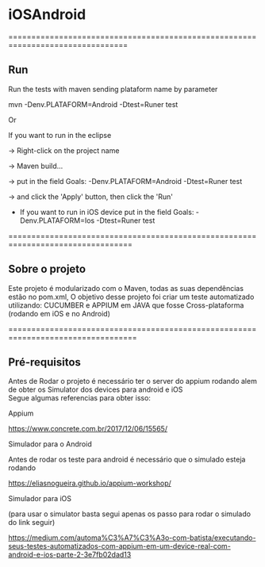 # iOSAndroid

================================================================================
## Run

Run the tests with maven sending plataform name by parameter

mvn -Denv.PLATAFORM=Android -Dtest=Runer test

Or

If you want to run in the eclipse

 -> Right-click on the project name

 -> Maven build...

 -> put in the field Goals: -Denv.PLATAFORM=Android -Dtest=Runer test

 -> and click the 'Apply' button, then click the 'Run'

- If you want to run in iOS device put in the field Goals: -Denv.PLATAFORM=Ios -Dtest=Runer test


=================================================================================

## Sobre o projeto

Este projeto é modularizado com o Maven, todas as suas dependências estão no pom.xml,
O objetivo desse projeto foi criar um teste automatizado utilizando: CUCUMBER e APPIUM em JAVA que fosse Cross-plataforma (rodando em iOS e no Android)

==================================================================================
## Pré-requisitos

Antes de Rodar o projeto é necessário ter o server do appium rodando alem de obter os Simulator dos devices para android e iOS  
Segue algumas referencias para obter isso:

Appium

https://www.concrete.com.br/2017/12/06/15565/

Simulador para o Android

Antes de rodar os teste para android é necessário que o simulado esteja rodando

https://eliasnogueira.github.io/appium-workshop/

Simulador para iOS 

(para usar o  simulator basta segui apenas os passo para rodar o simulado do link seguir)

https://medium.com/automa%C3%A7%C3%A3o-com-batista/executando-seus-testes-automatizados-com-appium-em-um-device-real-com-android-e-ios-parte-2-3e7fb02dad13

